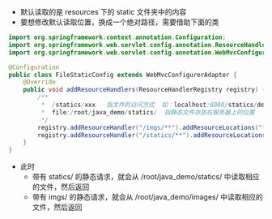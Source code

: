 - 默认读取的是 resources 下的 static 文件夹中的内容
- 要想修改默认读取位置，换成一个绝对路径，需要借助下面的类
```java
import org.springframework.context.annotation.Configuration;
import org.springframework.web.servlet.config.annotation.ResourceHandlerRegistry;
import org.springframework.web.servlet.config.annotation.WebMvcConfigurerAdapter;

@Configuration
public class FileStaticConfig extends WebMvcConfigurerAdapter {
    @Override
    public void addResourceHandlers(ResourceHandlerRegistry registry) {
        /**
         *  /statics/xxx   指文件的访问方式  如：localhost:8080/statics/demo
         *  file:/root/java_demo/statics/  指静态文件存放在服务器上的位置
         */
        registry.addResourceHandler("/imgs/**").addResourceLocations("file:"+"/root/java_demo/images/");
        registry.addResourceHandler("/statics/**").addResourceLocations("file:"+"/root/java_demo/statics/");
    }
}
```
- 此时
  - 带有 statics/ 的静态请求，就会从 /root/java_demo/statics/ 中读取相应的文件，然后返回
  - 带有 imgs/ 的静态请求，就会从 /root/java_demo/images/ 中读取相应的文件，然后返回